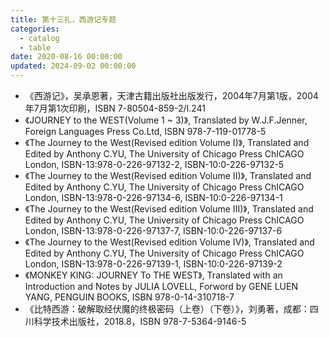 ```yaml
---
title: 第十三扎，西游记专题
categories:
  - catalog
  - table
date: 2020-08-16 00:00:00
updated: 2024-09-02 00:00:00
---
```


- 《西游记》，吴承恩著，天津古籍出版社出版发行，2004年7月第1版，2004年7月第1次印刷，ISBN 7-80504-859-2/I.241
- 《JOURNEY to the WEST(Volume 1 ~ 3)》, Translated by W.J.F.Jenner, Foreign Languages Press Co.Ltd, ISBN 978-7-119-01778-5
- 《The Journey to the West(Revised edition Volume I)》, Translated and Edited by Anthony C.YU, The University of Chicago Press ChICAGO London, ISBN-13:978-0-226-97132-2, ISBN-10:0-226-97132-5
- 《The Journey to the West(Revised edition Volume II)》, Translated and Edited by Anthony C.YU, The University of Chicago Press ChICAGO London, ISBN-13:978-0-226-97134-6, ISBN-10:0-226-97134-1
- 《The Journey to the West(Revised edition Volume III)》, Translated and Edited by Anthony C.YU, The University of Chicago Press ChICAGO London, ISBN-13:978-0-226-97137-7, ISBN-10:0-226-97137-6
- 《The Journey to the West(Revised edition Volume IV)》, Translated and Edited by Anthony C.YU, The University of Chicago Press ChICAGO London, ISBN-13:978-0-226-97139-1, ISBN-10:0-226-97139-2
- 《MONKEY KING: JOURNEY To THE WEST》, Translated with an Introduction and Notes by JULIA LOVELL, Forword by GENE LUEN YANG, PENGUIN BOOKS, ISBN 978-0-14-310718-7
- 《比特西游：破解取经伏魔的终极密码（上卷）（下卷）》，刘勇著，成都：四川科学技术出版社，2018.8，ISBN 978-7-5364-9146-5
